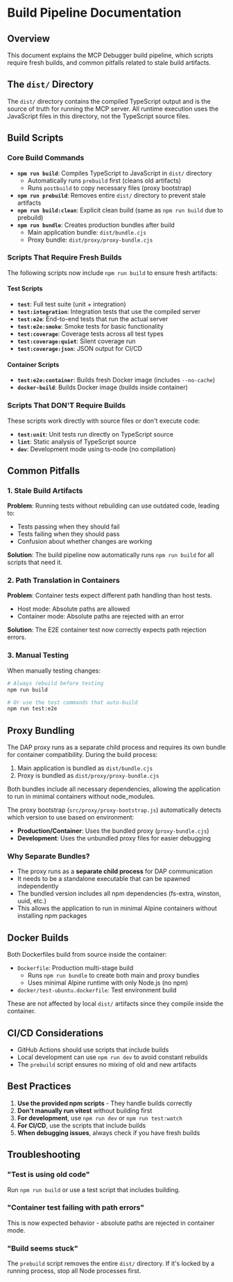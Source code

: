 # Build Pipeline Documentation

## Overview
This document explains the MCP Debugger build pipeline, which scripts require fresh builds, and common pitfalls related to stale build artifacts.

## The `dist/` Directory
The `dist/` directory contains the compiled TypeScript output and is the source of truth for running the MCP server. All runtime execution uses the JavaScript files in this directory, not the TypeScript source files.

## Build Scripts

### Core Build Commands
- **`npm run build`**: Compiles TypeScript to JavaScript in `dist/` directory
  - Automatically runs `prebuild` first (cleans old artifacts)
  - Runs `postbuild` to copy necessary files (proxy bootstrap)
- **`npm run prebuild`**: Removes entire `dist/` directory to prevent stale artifacts
- **`npm run build:clean`**: Explicit clean build (same as `npm run build` due to prebuild)
- **`npm run bundle`**: Creates production bundles after build
  - Main application bundle: `dist/bundle.cjs`
  - Proxy bundle: `dist/proxy/proxy-bundle.cjs`

### Scripts That Require Fresh Builds
The following scripts now include `npm run build` to ensure fresh artifacts:

#### Test Scripts
- **`test`**: Full test suite (unit + integration)
- **`test:integration`**: Integration tests that use the compiled server
- **`test:e2e`**: End-to-end tests that run the actual server
- **`test:e2e:smoke`**: Smoke tests for basic functionality
- **`test:coverage`**: Coverage tests across all test types
- **`test:coverage:quiet`**: Silent coverage run
- **`test:coverage:json`**: JSON output for CI/CD

#### Container Scripts
- **`test:e2e:container`**: Builds fresh Docker image (includes `--no-cache`)
- **`docker-build`**: Builds Docker image (builds inside container)

### Scripts That DON'T Require Builds
These scripts work directly with source files or don't execute code:
- **`test:unit`**: Unit tests run directly on TypeScript source
- **`lint`**: Static analysis of TypeScript source
- **`dev`**: Development mode using ts-node (no compilation)

## Common Pitfalls

### 1. Stale Build Artifacts
**Problem**: Running tests without rebuilding can use outdated code, leading to:
- Tests passing when they should fail
- Tests failing when they should pass
- Confusion about whether changes are working

**Solution**: The build pipeline now automatically runs `npm run build` for all scripts that need it.

### 2. Path Translation in Containers
**Problem**: Container tests expect different path handling than host tests.
- Host mode: Absolute paths are allowed
- Container mode: Absolute paths are rejected with an error

**Solution**: The E2E container test now correctly expects path rejection errors.

### 3. Manual Testing
When manually testing changes:
```bash
# Always rebuild before testing
npm run build

# Or use the test commands that auto-build
npm run test:e2e
```

## Proxy Bundling

The DAP proxy runs as a separate child process and requires its own bundle for container compatibility. During the build process:

1. Main application is bundled as `dist/bundle.cjs`
2. Proxy is bundled as `dist/proxy/proxy-bundle.cjs`

Both bundles include all necessary dependencies, allowing the application to run in minimal containers without node_modules.

The proxy bootstrap (`src/proxy/proxy-bootstrap.js`) automatically detects which version to use based on environment:
- **Production/Container**: Uses the bundled proxy (`proxy-bundle.cjs`)
- **Development**: Uses the unbundled proxy files for easier debugging

### Why Separate Bundles?
- The proxy runs as a **separate child process** for DAP communication
- It needs to be a standalone executable that can be spawned independently
- The bundled version includes all npm dependencies (fs-extra, winston, uuid, etc.)
- This allows the application to run in minimal Alpine containers without installing npm packages

## Docker Builds
Both Dockerfiles build from source inside the container:
- `Dockerfile`: Production multi-stage build
  - Runs `npm run bundle` to create both main and proxy bundles
  - Uses minimal Alpine runtime with only Node.js (no npm)
- `docker/test-ubuntu.dockerfile`: Test environment build

These are not affected by local `dist/` artifacts since they compile inside the container.

## CI/CD Considerations
- GitHub Actions should use scripts that include builds
- Local development can use `npm run dev` to avoid constant rebuilds
- The `prebuild` script ensures no mixing of old and new artifacts

## Best Practices
1. **Use the provided npm scripts** - They handle builds correctly
2. **Don't manually run vitest** without building first
3. **For development**, use `npm run dev` or `npm run test:watch`
4. **For CI/CD**, use the scripts that include builds
5. **When debugging issues**, always check if you have fresh builds

## Troubleshooting

### "Test is using old code"
Run `npm run build` or use a test script that includes building.

### "Container test failing with path errors"
This is now expected behavior - absolute paths are rejected in container mode.

### "Build seems stuck"
The `prebuild` script removes the entire `dist/` directory. If it's locked by a running process, stop all Node processes first.
